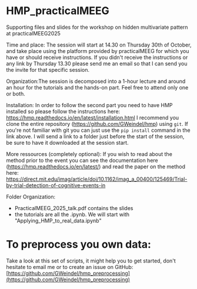 # HMP_practicalMEEG
Supporting files and slides for the workshop on hidden multivariate pattern at practicalMEEG2025


Time and place: The session will start at 14.30 on Thursday 30th of October, and take place using the platform provided by practicalMEEG for which you have or should receive instructions. If you didn't receive the instructions or any link by Thursday 13.30 please send me an email so that I can send you the invite for that specific session.

Organization:The session is decomposed into a 1-hour lecture and around an hour for the tutorials and the hands-on part. Feel free to attend only one or both.

Installation: In order to follow the second part you need to have HMP installed so please follow the instructions here: https://hmp.readthedocs.io/en/latest/installation.html
I recommend you clone the entire repository (https://github.com/GWeindel/hmp) using `git`. If you're not familiar with git you can just use the `pip install` command in the link above. I will send a link to a folder just before the start of the session, be sure to have it downloaded at the session start.

More ressources (completely optional): If you wish to read about the method prior to the event you can see the documentation here (https://hmp.readthedocs.io/en/latest/) and read the paper on the method here: https://direct.mit.edu/imag/article/doi/10.1162/imag_a_00400/125469/Trial-by-trial-detection-of-cognitive-events-in

Folder Organization:
- PracticalMEEG_2025_talk.pdf contains the slides
- the tutorials are all the .ipynb. We will start with "Applying_HMP_to_real_data.ipynb"


# To preprocess you own data:

Take a look at this set of scripts, it might help you to get started, don't hesitate to email me or to create an issue on GitHub:
[https://github.com/GWeindel/hmp_preprocessing](https://github.com/GWeindel/hmp_preprocessing)